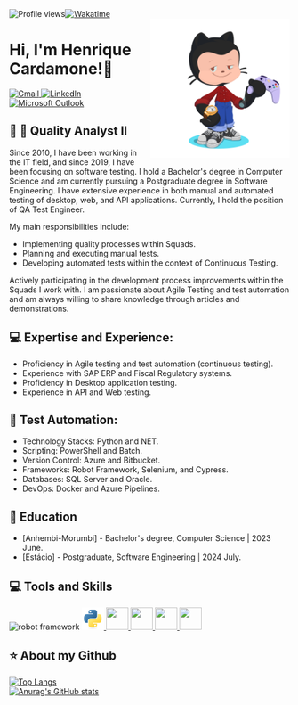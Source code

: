 <div style="display: flex; align-items: center;">
  <img src="https://komarev.com/ghpvc/?username=hcardamone&label=Profile%20views&color=0e75b6&style=flat" alt="Profile views" style="max-width: 100%;">
  <a href="https://wakatime.com/@8a01f836-1a55-4de2-8960-243fb914b697">
    <img src="https://wakatime.com/badge/user/8a01f836-1a55-4de2-8960-243fb914b697.svg" alt="Wakatime" style="max-width: 100%;">
  </a>
</div>

<img src="https://github.com/hcardamone/commun-imagecontents/blob/main/octocat-1656505344825.png" alt="Octocat" align="right" height="250">

# Hi, I'm Henrique Cardamone!:metal:


<div>
    <a href="mailto:henrique.cardamonetec@gmail.com">
        <img src="https://img.shields.io/badge/Gmail-D14836?style=for-the-badge&amp;logo=gmail&amp;logoColor=white" alt="Gmail" />
    </a>
    <a href="https://www.linkedin.com/in/henriquecardamone" target="_blank">
        <img src="https://img.shields.io/badge/-LinkedIn-%230077B5?style=for-the-badge&amp;logo=linkedin&amp;logoColor=white" alt="LinkedIn" />
    </a>
    <a href="mailto:henrique.cardamonetec@hotmail.com">
        <img src="https://img.shields.io/badge/Microsoft_Outlook-0078D4?style=for-the-badge&amp;logo=microsoft-outlook&amp;logoColor=white" alt="Microsoft Outlook" />
    </a>
</div>

## :muscle: :robot: Quality Analyst II

Since 2010, I have been working in the IT field, and since 2019, I have been focusing on software testing. I hold a Bachelor's degree in Computer Science and am currently pursuing a Postgraduate degree in Software Engineering. I have extensive experience in both manual and automated testing of desktop, web, and API applications. Currently, I hold the position of QA Test Engineer.

My main responsibilities include:
 - Implementing quality processes within Squads.
 - Planning and executing manual tests.
 - Developing automated tests within the context of Continuous Testing.

Actively participating in the development process improvements within the Squads I work with.
I am passionate about Agile Testing and test automation and am always willing to share knowledge through articles and demonstrations.

## 💻 Expertise and Experience:

 - Proficiency in Agile testing and test automation (continuous testing).
 - Experience with SAP ERP and Fiscal Regulatory systems.
 - Proficiency in Desktop application testing.
 - Experience in API and Web testing.

## :robot: Test Automation:
 - Technology Stacks: Python and NET.
 - Scripting: PowerShell and Batch.
 - Version Control: Azure and Bitbucket.
 - Frameworks: Robot Framework, Selenium, and Cypress.
 - Databases: SQL Server and Oracle.
 - DevOps: Docker and Azure Pipelines.

## 📝 Education

- [Anhembi-Morumbi] - Bachelor's degree, Computer Science | 2023 June.
- [Estácio] - Postgraduate, Software Engineering | 2024 July.


## 💻 Tools and Skills

<img src="https://camo.githubusercontent.com/7deda4901a446c74e93e7fd33bea431495932e49d60414ed5be8ee84c447f779/68747470733a2f2f75706c6f61642e77696b696d656469612e6f72672f77696b6970656469612f636f6d6d6f6e732f652f65342f526f626f742d6672616d65776f726b2d6c6f676f2e706e67"
    alt="robot framework"
    width="40"
    height="40"
    data-canonical-src="https://upload.wikimedia.org/wikipedia/commons/e/e4/Robot-framework-logo.png"
    style="max-width: 100%;"
/>
<a href="https://www.docker.com/" rel="nofollow">
</a>
<a href="https://www.python.org" rel="nofollow">
    <img src="https://raw.githubusercontent.com/devicons/devicon/master/icons/python/python-original.svg"
         alt="python"
         width="40"
         height="40"
         style="max-width: 100%;"
    />
    <img src="https://upload.wikimedia.org/wikipedia/commons/thumb/5/59/SAP_2011_logo.svg/256px-SAP_2011_logo.svg.png"
         width="40"
         height="40"
    />
    <img src="https://cdn.jsdelivr.net/gh/devicons/devicon/icons/git/git-plain.svg"
         width="40"
         height="40"
    />
    <img src="https://cdn.jsdelivr.net/gh/devicons/devicon/icons/azure/azure-original.svg"
         width="40"
         height="40"
    />
    <img src="https://cdn.jsdelivr.net/gh/devicons/devicon/icons/microsoftsqlserver/microsoftsqlserver-plain-wordmark.svg"
         width="40"
         height="40"
    />
</a>


## ⭐ About my Github

<!-- <div>
    <a href="https://github.com/hcardamone">
        <img src="https://github-readme-stats.vercel.app/api/top-langs/?username=hcardamone&exclude_repo=github-readme-stats&theme=prussian" style="max-width: 100%;/>
        <a href="https://github.com/hcardamone"><img height="180em" src="https://github-readme-stats.vercel.app/api?username=hcardamone&show_icons=true&theme=prussian&include_all_commits=true&count_private=true" /> </a>
    </a>
</div> -->

[![Top Langs](https://github-readme-stats.vercel.app/api/top-langs/?username=hcardamone&show_icons=true&theme=outrun)](https://github.com/anuraghazra/github-readme-stats) <br>
[![Anurag's GitHub stats](https://github-readme-stats.vercel.app/api?username=hcardamone&show_icons=true&theme=outrun)](https://github.com/hcardamone/github-readme-stats)

<!-- 
![](https://github-readme-stats.vercel.app/api/wakatime?username=hcardamone&api_domain=wakapi.dev&bg_color=2D3748&title_color=2F855A&icon_color=2F855A&text_color=ffffff&custom_title=Wakapi%20Week%20Stats&layout=compact)
[![Henrique's wakatime stats](https://github-readme-stats.vercel.app/api/wakatime?username=hcardamone)](https://github.com/hcardamone/github-readme-stats)


## :books: Projects

- ChatBot Telegram with Robot Framework Lab [here](https://github.com/hcardamone/robotframework-roboCopChatBot-Telegram)
- abapGit Lab [here](https://github.com/hcardamone/sap-abap-projects)
- SAP Process Automation Robot Framework Lab [here](https://github.com/hcardamone/sap-automation-poc)
- ChatBot Telegram with Robot Framework plus Azure Pipelines [here](https://dev.azure.com/hcardamone/_git/RF%20Selenium%20roboCopChatBot)
- Robot Framework Listener Microsoft Teams this project sends Microsoft teams notifications after Azure Pipeline is completed using Robot Framework. [here](https://github.com/hcardamone/RobotFrameworkListenerTeams.git)
- AI Text Generator this project could be a text generation application that uses the OpenAI API to generate text based on user prompts. [here](https://github.com/hcardamone/AITextGenerator.git)

<!---
hcardamone/hcardamone is a ✨ special ✨ repository because its `README.md` (this file) appears on your GitHub profile.
You can click the Preview link to take a look at your changes.
--->
